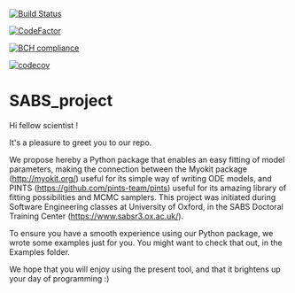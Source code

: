 [![Build Status](https://travis-ci.com/rcw5890/SABS_project.svg?token=iqiYoSJFydjsMKTfVtr4&branch=master)](https://travis-ci.com/rcw5890/SABS_project)

[![CodeFactor](https://www.codefactor.io/repository/github/rcw5890/sabs_project/badge?s=49c1291fc2fdcd0d21939244420d9a264ec72f2c)](https://www.codefactor.io/repository/github/rcw5890/sabs_project)

[![BCH compliance](https://bettercodehub.com/edge/badge/rcw5890/SABS_project?branch=master&token=cb448b0bbcac9eba1f6eaa765c6c8aaeee898236)](https://bettercodehub.com/)

[![codecov](https://codecov.io/gh/rcw5890/SABS_project/branch/master/graph/badge.svg?token=IYc8QeF81y)](https://codecov.io/gh/rcw5890/SABS_project)

# SABS_project

Hi fellow scientist !

It's a pleasure to greet you to our repo. 

We propose hereby a Python package that enables an easy fitting of model parameters, making the connection between the Myokit package (http://myokit.org/) useful for its simple way of writing ODE models, and PINTS (https://github.com/pints-team/pints) useful for its amazing library of fitting possibilities and MCMC samplers. This project was initiated during Software Engineering classes at University of Oxford, in the SABS Doctoral Training Center (https://www.sabsr3.ox.ac.uk/). 

To ensure you have a smooth experience using our Python package, we wrote some examples just for you. You might want to check that out, in the Examples folder. 

We hope that you will enjoy using the present tool, and that it brightens up your day of programming :)
